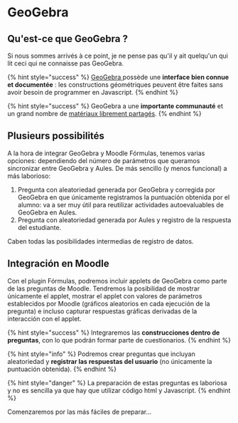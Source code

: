 # GeoGebra

## Qu'est-ce que GeoGebra ?

Si nous sommes arrivés à ce point, je ne pense pas qu'il y ait quelqu'un qui lit ceci qui ne connaisse pas GeoGebra.

{% hint style="success" %}
[GeoGebra ](https://www.geogebra.org)possède une **interface bien connue** **et documentée** : les constructions géométriques peuvent être faites sans avoir besoin de programmer en Javascript.
{% endhint %}

{% hint style="success" %}
GeoGebra a une **importante communauté** et un grand nombre de [matériaux librement partagés](https://www.geogebra.org/materials).
{% endhint %}

## Plusieurs possibilités

A la hora de integrar GeoGebra y Moodle Fórmulas, tenemos varias opciones: dependiendo del número de parámetros que queramos sincronizar entre GeoGebra y Aules. De más sencillo (y menos funcional) a más laborioso:

1. Pregunta con aleatoriedad generada por GeoGebra y corregida por GeoGebra en que únicamente registramos la puntuación obtenida por el alumno: va a ser muy útil para reutilizar actividades autoevaluables de GeoGebra en Aules.
2. Pregunta con aleatoriedad generada por Aules y registro de la respuesta del estudiante.

Caben todas las posibilidades intermedias de registro de datos.

## Integración en Moodle

Con el plugin Fórmulas, podremos incluir applets de GeoGebra como parte de las preguntas de Moodle. Tendremos la posibilidad de mostrar únicamente el applet, mostrar el applet con valores de parámetros establecidos por Moodle (gráficos aleatorios en cada ejecución de la pregunta) e incluso capturar respuestas gráficas derivadas de la interacción con el applet.

{% hint style="success" %}
Integraremos las **construcciones dentro de preguntas**, con lo que podrán formar parte de cuestionarios.
{% endhint %}

{% hint style="info" %}
Podremos crear preguntas que incluyan aleatoriedad y **registrar las respuestas del usuario** (no únicamente la puntuación obtenida).
{% endhint %}

{% hint style="danger" %}
La preparación de estas preguntas es laboriosa y no es sencilla ya que hay que utilizar código html y Javascript.
{% endhint %}

Comenzaremos por las más fáciles de preparar...
